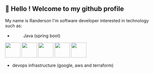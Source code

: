## 👋 Hello ! Welcome to my github profile

My name is Randerson I'm software developer interested in technology such as:

* <img src="https://cdn.jsdelivr.net/gh/devicons/devicon/icons/java/java-plain.svg" height="16" width="16"/><img src="https://cdn.jsdelivr.net/gh/devicons/devicon/icons/spring/spring-original.svg" height="16" width="16" /> Java (spring boot)
          
<img src="https://cdn.jsdelivr.net/gh/devicons/devicon/icons/spring/spring-original-wordmark.svg" height="50" width="50"/>
<img src="https://cdn.jsdelivr.net/gh/devicons/devicon/icons/nodejs/nodejs-original-wordmark.svg" height="50" width="50"/>
<img src="https://cdn.jsdelivr.net/gh/devicons/devicon/icons/googlecloud/googlecloud-original-wordmark.svg" height="50" width="50"/>
<img src="https://cdn.jsdelivr.net/gh/devicons/devicon/icons/amazonwebservices/amazonwebservices-original-wordmark.svg" height="50" width="50"/>
<img src="https://cdn.jsdelivr.net/gh/devicons/devicon/icons/terraform/terraform-original-wordmark.svg" height="50" width="50"/>
          
          
          
          
* devops infrastructure (google, aws and terraform)

